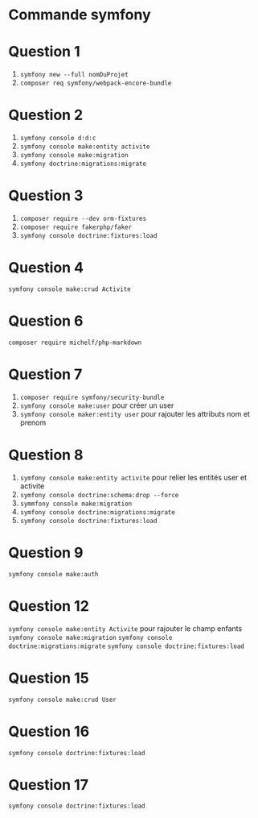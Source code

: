 Commande symfony
================
# Question 1
1. `symfony new --full nomDuProjet`
2. `composer req symfony/webpack-encore-bundle`

# Question 2
1. `symfony console d:d:c`
2. `symfony console make:entity activite`
3. `symfony console make:migration`
4. `symfony doctrine:migrations:migrate`

# Question 3
1. `composer require --dev orm-fixtures`
2. `composer require fakerphp/faker`
3. `symfony console doctrine:fixtures:load`

# Question 4

`symfony console make:crud Activite`

# Question 6

`composer require michelf/php-markdown`

# Question 7

1. `composer require symfony/security-bundle`
2. `symfony console make:user` pour créer un user
3. `symfony console maker:entity user` pour rajouter les attributs nom et prenom

# Question 8
1. `symfony console make:entity activite` pour relier les entités user et activite
2. `symfony console doctrine:schema:drop --force`
3. `symmfony console make:migration`
4. `symfony console doctrine:migrations:migrate `
5. `symfony console doctrine:fixtures:load`

# Question 9
`symfony console make:auth`

# Question 12
`symfony console make:entity Activite` pour rajouter le champ enfants
`symfony console make:migration`
`symfony console doctrine:migrations:migrate`
`symfony console doctrine:fixtures:load`

# Question 15
`symfony console make:crud User`


# Question 16

`symfony console doctrine:fixtures:load`

# Question 17

`symfony console doctrine:fixtures:load`


